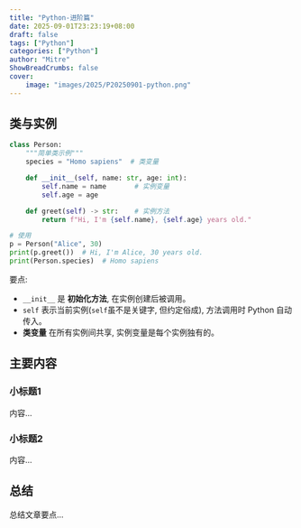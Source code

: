 ```yaml
---
title: "Python-进阶篇"
date: 2025-09-01T23:23:19+08:00
draft: false
tags: ["Python"]
categories: ["Python"]
author: "Mitre"
ShowBreadCrumbs: false
cover:
    image: "images/2025/P20250901-python.png"
---
```


## 类与实例
```python
class Person:
    """简单类示例"""
    species = "Homo sapiens"  # 类变量

    def __init__(self, name: str, age: int):
        self.name = name       # 实例变量
        self.age = age

    def greet(self) -> str:    # 实例方法
        return f"Hi, I'm {self.name}, {self.age} years old."

# 使用
p = Person("Alice", 30)
print(p.greet())  # Hi, I'm Alice, 30 years old.
print(Person.species)  # Homo sapiens
```
要点:  
- `__init__` 是 **初始化方法**, 在实例创建后被调用。  
- `self` 表示当前实例(`self`虽不是关键字, 但约定俗成), 方法调用时 Python 自动传入。  
- **类变量** 在所有实例间共享, 实例变量是每个实例独有的。  
 

## 主要内容

### 小标题1

内容...

### 小标题2

内容...

## 总结

总结文章要点...
